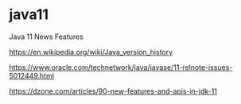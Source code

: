 # java11
Java 11 News Features

https://en.wikipedia.org/wiki/Java_version_history

https://www.oracle.com/technetwork/java/javase/11-relnote-issues-5012449.html

https://dzone.com/articles/90-new-features-and-apis-in-jdk-11
